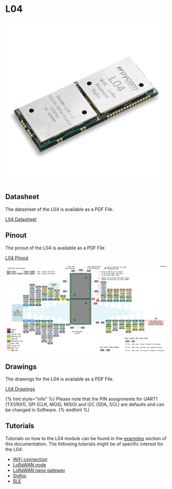 # L04

![](../../.gitbook/assets/assets-lil0igdl11z7jos_jpx-lkn7scqkkkb6tqb3uyo-lkn86hknsrea22r0i-s-l04-1.png) 

## Datasheet

The datasheet of the L04 is available as a PDF File.

<a href="../../.gitbook/assets/specsheets/Pycom_002_Specsheets_L04_v2.pdf" target="_blank"> L04 Datasheet </a>

## Pinout

The pinout of the L04 is available as a PDF File

<a href="../../.gitbook/assets/l04-pinout.pdf" target="_blank"> L04 Pinout </a>

![](../../.gitbook/assets/l04-pinout.png)

## Drawings

The drawings for the L04 is available as a PDF File.

<a href="../../.gitbook/assets/l04-drawing.pdf" target="_blank"> L04 Drawings </a>

{% hint style="info" %}
Please note that the PIN assignments for UART1 \(TX1/RX1\), SPI \(CLK, MOSI, MISO\) and I2C \(SDA, SCL\) are defaults and can be changed in Software.
{% endhint %}

## Tutorials

Tutorials on how to the L04 module can be found in the [examples](../../tutorials/introduction.md) section of this documentation. The following tutorials might be of specific interest for the L04:

* [WiFi connection](../../tutorials/all/wlan.md)
* [LoRaWAN node](../../tutorials/lora/lorawan-abp.md)
* [LoRaWAN nano gateway](../../tutorials/lora/lorawan-nano-gateway.md)
* [Sigfox](../../tutorials/sigfox.md)
* [BLE](../../tutorials/all/ble.md)

